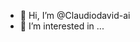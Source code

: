 - 👋 Hi, I’m @Claudiodavid-ai
- 👀 I’m interested in ...

<!---
Claudiodavid-ai/Claudiodavid-ai is a ✨ special ✨ repository because its `README.md` (this file) appears on your GitHub profile.
You can click the Preview link to take a look at your changes.
--->
